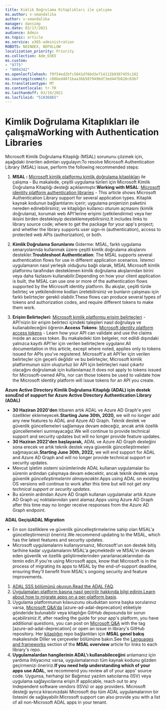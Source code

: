 ```yaml
---
title: Kimlik Doğrulama Kitaplıkları ile çalışma
ms.author: v-smandalika
author: v-smandalika
manager: dansimp
ms.date: 03/17/2021
audience: Admin
ms.topic: article
ms.service: o365-administration
ROBOTS: NOINDEX, NOFOLLOW
localization_priority: Priority
ms.collection: Adm_O365
ms.custom:
- "9775"
- "9004342"
ms.openlocfilehash: f9f54ed2bfc5841df66d3e714112b9307455c182
ms.sourcegitcommit: c08bed4071baa3bb5879496df3ed44fb828c8367
ms.translationtype: MT
ms.contentlocale: tr-TR
ms.lasthandoff: 03/19/2021
ms.locfileid: "51036865"
---
```

# <a name="working-with-authentication-libraries"></a><span data-ttu-id="df9c8-102">Kimlik Doğrulama Kitaplıkları ile çalışma</span><span class="sxs-lookup"><span data-stu-id="df9c8-102">Working with Authentication Libraries</span></span>

<span data-ttu-id="df9c8-103">Microsoft Kimlik Doğrulama Kitaplığı (MSAL) sorununu çözmek için, aşağıdaki önerilen adımları uygulayın:</span><span class="sxs-lookup"><span data-stu-id="df9c8-103">To resolve Microsoft Authentication Library (MSAL) issue, perform the following recommended steps:</span></span>

1. <span data-ttu-id="df9c8-104">**MSAL :** [Microsoft kimlik platformu kimlik doğrulama kitaplıkları](https://docs.microsoft.com/azure/active-directory/develop/reference-v2-libraries) ile çalışma - Bu makalede, çeşitli uygulama türleri için Microsoft Kimlik Doğrulama Kitaplığı desteği açıklanmıştır.</span><span class="sxs-lookup"><span data-stu-id="df9c8-104">**Working with MSAL**: [Microsoft identity platform authentication libraries](https://docs.microsoft.com/azure/active-directory/develop/reference-v2-libraries) - This article shows Microsoft Authentication Library support for several application types.</span></span> <span data-ttu-id="df9c8-105">Kitaplık kaynak kodunun bağlantılarını içerir; uygulama projenizin paketini nereden edinebilirsiniz; ve kitaplığın kullanıcı oturum açmasını (kimlik doğrulama), korumalı web API'lerine erişimi (yetkilendirme) veya her ikisini birden destekleyip desteklemeyebilirsiniz.</span><span class="sxs-lookup"><span data-stu-id="df9c8-105">It includes links to library source code; where to get the package for your app's project; and whether the library supports user sign-in (authentication), access to protected web APIs (authorization), or both.</span></span>

2. <span data-ttu-id="df9c8-106">**Kimlik Doğrulama Sorunlarını** Giderme: MSAL, farklı uygulama senaryolarında kullanmak üzere çeşitli kimlik doğrulama akışlarını destekler.</span><span class="sxs-lookup"><span data-stu-id="df9c8-106">**Troubleshoot Authentication**: The MSAL supports several authentication flows for use in different application scenarios.</span></span> <span data-ttu-id="df9c8-107">İstemci uygulamanın nasıl yerleşik olduğunu bağlı olarak, MSAL Microsoft kimlik platformu tarafından desteklenen kimlik doğrulama akışlarından birini veya daha fazlasını kullanabilir.</span><span class="sxs-lookup"><span data-stu-id="df9c8-107">Depending on how your client application is built, the MSAL can use one or more of the authentication flows supported by the Microsoft identity platform.</span></span> <span data-ttu-id="df9c8-108">Bu akışlar, çeşitli türde belirteç ve yetkilendirme kodları üretebilirsiniz ve bunların çalışması için farklı belirteçler gerekli olabilir.</span><span class="sxs-lookup"><span data-stu-id="df9c8-108">These flows can produce several types of tokens and authorization codes, and require different tokens to make them work.</span></span>

3. <span data-ttu-id="df9c8-109">**Erişim Belirteçleri:** [Microsoft kimlik platformu erişim belirteçleri](https://docs.microsoft.com/azure/active-directory/develop/access-tokens) - API'nizin bir erişim belirteci içindeki talepleri nasıl doğrulaya ve kullanabileceğini öğrenin.</span><span class="sxs-lookup"><span data-stu-id="df9c8-109">**Access Tokens**: [Microsoft identity platform access tokens](https://docs.microsoft.com/azure/active-directory/develop/access-tokens) - Learn how your API can validate and use the claims inside an access token.</span></span> <span data-ttu-id="df9c8-110">Bu makaledeki tüm belgeler, not edildi dışındaki yalnızca kayıtlı API'ler için verilen belirteçlere uygulanır.</span><span class="sxs-lookup"><span data-stu-id="df9c8-110">All documentation in this article, except where noted, applies only to tokens issued for APIs you've registered.</span></span> <span data-ttu-id="df9c8-111">Microsoft'a ait API'ler için verilen belirteçler için geçerli değildir ve bu belirteçler, Microsoft kimlik platformunun sizin oluşturtuz bir API için belirteçleri nasıl çıkartır olacağını doğrulamak için kullanılamaz.</span><span class="sxs-lookup"><span data-stu-id="df9c8-111">It does not apply to tokens issued for Microsoft-owned APIs, nor can those tokens be used to validate how the Microsoft identity platform will issue tokens for an API you create.</span></span>

<span data-ttu-id="df9c8-112">**Azure Active Directory Kimlik Doğrulama Kitaplığı (ADAL) için destek sonu**</span><span class="sxs-lookup"><span data-stu-id="df9c8-112">**End of support for Azure Active Directory Authentication Library (ADAL)**</span></span>

- <span data-ttu-id="df9c8-113">**30 Haziran 2020'den** itibaren artık ADAL ve Azure AD Graph'e yeni özellikler eklemeyecek.</span><span class="sxs-lookup"><span data-stu-id="df9c8-113">**Starting June 30th, 2020,** we will no longer add any new features to ADAL and Azure AD Graph.</span></span> <span data-ttu-id="df9c8-114">Teknik destek ve güvenlik güncellemeleri sağlamaya devam edeceğiz, ancak artık özellik güncellemeleri sunmayacağız.</span><span class="sxs-lookup"><span data-stu-id="df9c8-114">We will continue to provide technical support and security updates but will no longer provide feature updates.</span></span>
- <span data-ttu-id="df9c8-115">**30 Haziran 2022'den başlayarak,** ADAL ve Azure AD Graph desteğini sona erecek ve artık teknik destek veya güvenlik güncelleştirmeleri sağmayacak.</span><span class="sxs-lookup"><span data-stu-id="df9c8-115">**Starting June 30th, 2022,** we will end support for ADAL and Azure AD Graph and will no longer provide technical support or security updates.</span></span>
- <span data-ttu-id="df9c8-116">Mevcut işletim sistemi sürümlerinde ADAL kullanan uygulamalar bu sürenin ardından çalışmaya devam edecektir, ancak teknik destek veya *güvenlik güncelleştirmelerini almayacaktır.*</span><span class="sxs-lookup"><span data-stu-id="df9c8-116">Apps using ADAL on existing OS versions will continue to work after this time but will not *get any technical support or security updates*.</span></span>
- <span data-ttu-id="df9c8-117">Bu sürenin ardından Azure AD Graph kullanan uygulamalar artık Azure AD Graph uç noktalarından yanıt alamaz.</span><span class="sxs-lookup"><span data-stu-id="df9c8-117">Apps using Azure AD Graph after this time may no longer receive responses from the Azure AD Graph endpoint.</span></span>

<span data-ttu-id="df9c8-118">**ADAL Geçişi**</span><span class="sxs-lookup"><span data-stu-id="df9c8-118">**ADAL Migration**</span></span>

- <span data-ttu-id="df9c8-119">En son özelliklere ve güvenlik güncelleştirmelerine sahip olan MSAL'a güncelleştirmenizi öneririz.</span><span class="sxs-lookup"><span data-stu-id="df9c8-119">We recommend updating to the MSAL, which has the latest features and security updates.</span></span>
- <span data-ttu-id="df9c8-120">Microsoft uygulamalarını kullanıyorsanız, Microsoft'un son destek bitiş tarihine kadar uygulamalarını MSAL'a geçmektedir ve MSAL'ın devam eden güvenlik ve özellik geliştirmelerinden yararlanacaklarından da temin edin.</span><span class="sxs-lookup"><span data-stu-id="df9c8-120">If you're using Microsoft apps, know that Microsoft is in the process of migrating its apps to MSAL by the end-of-support deadline, ensuring they'll benefit from MSAL's ongoing security and feature improvements.</span></span>

1. <span data-ttu-id="df9c8-121">[ADAL SSS bölümünü okuyun.](https://docs.microsoft.com/azure/active-directory/develop/msal-migration#frequently-asked-questions-faq)</span><span class="sxs-lookup"><span data-stu-id="df9c8-121">[Read the ADAL FAQ](https://docs.microsoft.com/azure/active-directory/develop/msal-migration#frequently-asked-questions-faq).</span></span>
2. <span data-ttu-id="df9c8-122">[Uygulamaları platform başına nasıl geçirilir hakkında bilgi edinin.](https://docs.microsoft.com/azure/active-directory/develop/msal-migration#migration-guidance)</span><span class="sxs-lookup"><span data-stu-id="df9c8-122">[Learn about how to migrate apps on a per-platform basis](https://docs.microsoft.com/azure/active-directory/develop/msal-migration#migration-guidance).</span></span>
3. <span data-ttu-id="df9c8-123">Uygulama platformunun kılavuzunu okuduktan sonra başka sorularınız varsa, [Microsoft Q&A'da](https://docs.microsoft.com/answers/topics/azure-ad-adal-deprecation.html) [azure-ad-adal-deprecation] etiketiyle gönderide bulunabilir veya kitaplığın GitHub deposunda bir sorun açabilirsiniz.</span><span class="sxs-lookup"><span data-stu-id="df9c8-123">If, after reading the guide for your app's platform, you have additional questions, you can post on [Microsoft Q&A](https://docs.microsoft.com/answers/topics/azure-ad-adal-deprecation.html) with the tag [azure-ad-adal-deprecation] or open an issue in library's GitHub repository.</span></span> <span data-ttu-id="df9c8-124">Her [kitaplığın](https://docs.microsoft.com/azure/active-directory/develop/msal-overview#languages-and-frameworks) repo bağlantıları için **MSAL genel bakış** makalesinde Diller ve çerçeveler bölümüne bakın.</span><span class="sxs-lookup"><span data-stu-id="df9c8-124">See the [Languages and frameworks](https://docs.microsoft.com/azure/active-directory/develop/msal-overview#languages-and-frameworks) section of the **MSAL overview** article for links to each library's repo.</span></span>
4. <span data-ttu-id="df9c8-125">**Uygulamalardan hangilerinin ADAL'ı kullanabileceğini** anlamanız için yardıma ihtiyacınız varsa, uygulamalarınızı tüm kaynak kodunu gözden geçirmenizi öneririz.</span><span class="sxs-lookup"><span data-stu-id="df9c8-125">**If you need help understanding which of your apps use ADAL**, we recommend you review all of your apps' source code.</span></span> <span data-ttu-id="df9c8-126">Uygunsa, herhangi bir Bağımsız yazılım satıcılarına (ISV) veya uygulama sağlayıcılarına erişin.</span><span class="sxs-lookup"><span data-stu-id="df9c8-126">If applicable, reach out to any Independent software vendors (ISVs) or app providers.</span></span> <span data-ttu-id="df9c8-127">Microsoft desteği ayrıca kiracınızdaki Microsoft dışı tüm ADAL uygulamalarının bir listesini de sağlayabilir.</span><span class="sxs-lookup"><span data-stu-id="df9c8-127">Microsoft support can also provide you with a list of all non-Microsoft ADAL apps in your tenant.</span></span>







